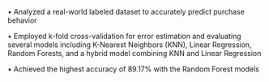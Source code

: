 • Analyzed a real-world labeled dataset to accurately predict purchase behavior

• Employed k-fold cross-validation for error estimation and evaluating several models including K-Nearest Neighbors (KNN), Linear Regression, Random Forests, and a hybrid model combining KNN and Linear Regression

• Achieved the highest accuracy of 89.17% with the Random Forest models
